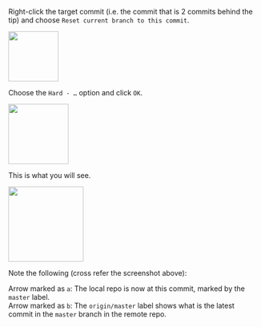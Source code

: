 Right-click the target commit (i.e. the commit that is 2 commits behind the tip) and choose `Reset current branch to this commit`.

<img src="{{baseUrl}}/gitAndGithub/pull/images/rightClickOnTargetCommit.png" height="100" />
<p/>

Choose the `Hard - …` option and click `OK`.

<img src="{{baseUrl}}/gitAndGithub/pull/images/sourcetree_1.png" height="120" />
<p/>

This is what you will see.

<img src="{{baseUrl}}/gitAndGithub/pull/images/sourcetree_2.png" height="150" />
<p/>

Note the following (cross refer the screenshot above):

Arrow marked as `a`: The local repo is now at this commit, marked by the `master` label.<br>
Arrow marked as `b`: The `origin/master` label shows what is the latest commit in the `master` branch in the remote repo.
